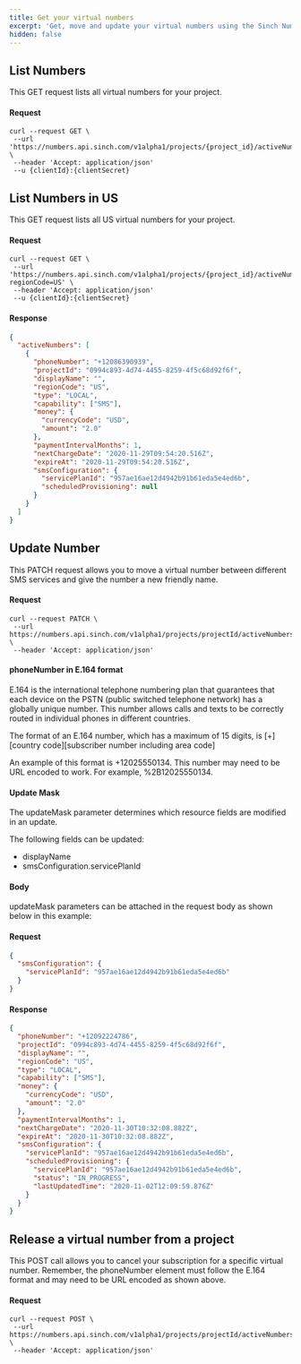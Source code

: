 ```yaml
---
title: Get your virtual numbers
excerpt: 'Get, move and update your virtual numbers using the Sinch Numbers API calls shown here.'
hidden: false
---
```


## List Numbers

This GET request lists all virtual numbers for your project. 

#### Request

```shell
curl --request GET \
 --url 'https://numbers.api.sinch.com/v1alpha1/projects/{project_id}/activeNumbers' \
 --header 'Accept: application/json'
 --u {clientId}:{clientSecret}
```

## List Numbers in US

This GET request lists all US virtual numbers for your project.

#### Request

```shell
curl --request GET \
 --url 'https://numbers.api.sinch.com/v1alpha1/projects/{project_id}/activeNumbers?regionCode=US' \
 --header 'Accept: application/json'
 --u {clientId}:{clientSecret}
```

#### Response

```json
{
  "activeNumbers": [
    {
      "phoneNumber": "+12086390939",
      "projectId": "0994c893-4d74-4455-8259-4f5c68d92f6f",
      "displayName": "",
      "regionCode": "US",
      "type": "LOCAL",
      "capability": ["SMS"],
      "money": {
        "currencyCode": "USD",
        "amount": "2.0"
      },
      "paymentIntervalMonths": 1,
      "nextChargeDate": "2020-11-29T09:54:20.516Z",
      "expireAt": "2020-11-29T09:54:20.516Z",
      "smsConfiguration": {
        "servicePlanId": "957ae16ae12d4942b91b61eda5e4ed6b",
        "scheduledProvisioning": null
      }
    }
  ]
}
```

## Update Number

This PATCH request allows you to move a virtual number between different SMS services and give the number a new friendly name.

#### Request

```shell
curl --request PATCH \
 --url https://numbers.api.sinch.com/v1alpha1/projects/projectId/activeNumbers/phoneNumber? \
 --header 'Accept: application/json'
```

#### phoneNumber in E.164 format

E.164 is the international telephone numbering plan that guarantees that each device on the PSTN (public switched telephone network) has a globally unique number. This number allows calls and texts to be correctly routed in individual phones in different countries.

The format of an E.164 number, which has a maximum of 15 digits, is [+][country code][subscriber number including area code]

An example of this format is +12025550134. This number may need to be URL encoded to work. For example, %2B12025550134.

#### Update Mask

The updateMask parameter determines which resource fields are modified in an update.

The following fields can be updated:

- displayName
- smsConfiguration.servicePlanId

#### Body

updateMask parameters can be attached in the request body as shown below in this example:

#### Request

```json
{
  "smsConfiguration": {
    "servicePlanId": "957ae16ae12d4942b91b61eda5e4ed6b"
  }
}
```

#### Response

```json
{
  "phoneNumber": "+12092224786",
  "projectId": "0994c893-4d74-4455-8259-4f5c68d92f6f",
  "displayName": "",
  "regionCode": "US",
  "type": "LOCAL",
  "capability": ["SMS"],
  "money": {
    "currencyCode": "USD",
    "amount": "2.0"
  },
  "paymentIntervalMonths": 1,
  "nextChargeDate": "2020-11-30T10:32:08.882Z",
  "expireAt": "2020-11-30T10:32:08.882Z",
  "smsConfiguration": {
    "servicePlanId": "957ae16ae12d4942b91b61eda5e4ed6b",
    "scheduledProvisioning": {
      "servicePlanId": "957ae16ae12d4942b91b61eda5e4ed6b",
      "status": "IN_PROGRESS",
      "lastUpdatedTime": "2020-11-02T12:09:59.876Z"
    }
  }
}
```

## Release a virtual number from a project

This POST call allows you to cancel your subscription for a specific virtual number. Remember, the phoneNumber element must follow the E.164 format and may need to be URL encoded as shown above.

#### Request

```shell
curl --request POST \
 --url https://numbers.api.sinch.com/v1alpha1/projects/projectId/activeNumbers/phoneNumber:release \
 --header 'Accept: application/json'
```
